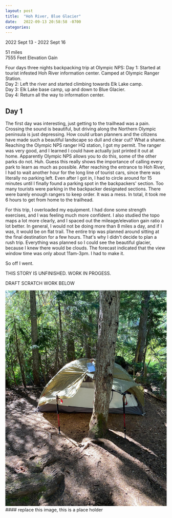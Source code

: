 ```yaml
---
layout: post
title:  "Hoh River, Blue Glacier"
date:   2022-09-13 20:58:58 -0700
categories: 
---
```

2022 Sept 13 - 2022 Sept 16

51 miles  
7555 Feet Elevation Gain

Four days three nights backpacking trip at Olympic NPS: 
Day 1: Started at tourist infested Hoh River information center. Camped at Olympic Ranger Station.  
Day 2: Left the river and started climbing towards Elk Lake camp.  
Day 3: Elk Lake base camp, up and down to Blue Glacier.  
Day 4: Return all the way to information center. 

## Day 1  
The first day was interesting, just getting to the trailhead was a pain. Crossing the sound is beautiful, but driving along the Northern Olympic peninsula is just depressing. How could urban planners and the citizens have made such a beautiful landscape so dull and clear cut? What a shame. Reaching the Olympic NPS ranger HQ station, I got my permit. The ranger was very good, and I learned I could have actually just printed it out at home. Apparently Olympic NPS allows you to do this, some of the other parks do not. Huh. Guess this really shows the importance of calling every park to learn as much as possible. After reaching the entrance to Hoh River, I had to wait another hour for the long line of tourist cars, since there was literally no parking left. Even after I got in, I had to circle around for 15 minutes until I finally found a parking spot in the backpackers' section. Too many tourists were parking in the backpacker designated sections. There were barely enough rangers to keep order. It was a mess. In total, it took me 6 hours to get from home to the trailhead. 

For this trip, I overloaded my equipment. I had done some strength exercises, and I was feeling much more confident. I also studied the topo maps a lot more clearly, and I spaced out the mileage/elevation gain ratio a lot better. In general, I would not be doing more than 8 miles a day, and if I was, it would be on flat trail. The entire trip was planned around sitting at the final destination for a few hours. That's why I didn't decide to plan a rush trip. Everything was planned so I could see the beautiful glacier, because I knew there would be clouds. The forecast indicated that the view window time was only about 11am-3pm. I had to make it. 

So off I went. 



THIS STORY IS UNFINISHED. WORK IN PROGESS. 

DRAFT SCRATCH WORK BELOW


![Flett Glacier](/assets/IMG_2310.jpg)  #### replace this image, this is a place holder